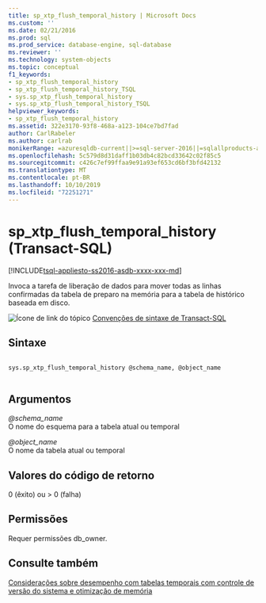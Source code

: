 ```yaml
---
title: sp_xtp_flush_temporal_history | Microsoft Docs
ms.custom: ''
ms.date: 02/21/2016
ms.prod: sql
ms.prod_service: database-engine, sql-database
ms.reviewer: ''
ms.technology: system-objects
ms.topic: conceptual
f1_keywords:
- sp_xtp_flush_temporal_history
- sp_xtp_flush_temporal_history_TSQL
- sys.sp_xtp_flush_temporal_history
- sys.sp_xtp_flush_temporal_history_TSQL
helpviewer_keywords:
- sp_xtp_flush_temporal_history
ms.assetid: 322e3170-93f8-468a-a123-104ce7bd7fad
author: CarlRabeler
ms.author: carlrab
monikerRange: =azuresqldb-current||>=sql-server-2016||=sqlallproducts-allversions||>=sql-server-linux-2017||=azuresqldb-mi-current
ms.openlocfilehash: 5c579d8d31daff1b03db4c82bcd33642c02f85c5
ms.sourcegitcommit: c426c7ef99ffaa9e91a93ef653cd6bf3bfd42132
ms.translationtype: MT
ms.contentlocale: pt-BR
ms.lasthandoff: 10/10/2019
ms.locfileid: "72251271"
---
```

# <a name="sp_xtp_flush_temporal_history-transact-sql"></a>sp_xtp_flush_temporal_history (Transact-SQL)
[!INCLUDE[tsql-appliesto-ss2016-asdb-xxxx-xxx-md](../../includes/tsql-appliesto-ss2016-asdb-xxxx-xxx-md.md)]

  Invoca a tarefa de liberação de dados para mover todas as linhas confirmadas da tabela de preparo na memória para a tabela de histórico baseada em disco.  

 ![Ícone de link do tópico](../../database-engine/configure-windows/media/topic-link.gif "Ícone de link do tópico") [Convenções de sintaxe de Transact-SQL](../../t-sql/language-elements/transact-sql-syntax-conventions-transact-sql.md)  
  
## <a name="syntax"></a>Sintaxe  
  
```  
  
sys.sp_xtp_flush_temporal_history @schema_name, @object_name  
  
```  
  
## <a name="arguments"></a>Argumentos  
 *\@schema_name*  
 O nome do esquema para a tabela atual ou temporal  
  
 *\@object_name*  
 O nome da tabela atual ou temporal  
  
## <a name="return-code-values"></a>Valores do código de retorno  
 0 (êxito) ou > 0 (falha)  
  
## <a name="permissions"></a>Permissões  
 Requer permissões db_owner.  
  
## <a name="see-also"></a>Consulte também  
 [Considerações sobre desempenho com tabelas temporais com controle de versão do sistema e otimização de memória](../../relational-databases/tables/memory-optimized-system-versioned-temporal-tables-performance.md)  
  
  
